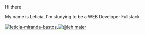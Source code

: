 Hi there 

My name is Leticia, I'm studying to be a WEB Developer Fullstack


<a href="https://linkedin.com/in/leticia-miranda-bastos" target="blank"><img align="center" src="https://img.shields.io/badge/LinkedIn-0077B5?style=for-the-badge&logo=linkedin&logoColor=white" alt="leticia-miranda-bastos"/> 
  <a href="https://www.instagram.com/leh.majer" target="blank"><img align="center" src="https://img.shields.io/badge/Instagram-E4405F?style=for-the-badge&logo=instagram&logoColor=white" alt="@leh.majer"/></a> 
<div>
    <img scr="https://img.shields.io/badge/JavaScript-F7DF1E?style=for-the-badge&logo=javascript&logoColor=black"/>
    <img align="center" scr="https://img.shields.io/badge/HTML-239120?style=for-the-badge&logo=html5&logoColor=white"/>
    <img scr="https://img.shields.io/badge/CSS3-1572B6?style=for-the-badge&logo=css3&logoColor=white"/>
    <img scr="https://img.shields.io/badge/Java-ED8B00?style=for-the-badge&logo=openjdk&logoColor=white"/>
</div>
